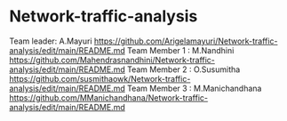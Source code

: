 # Network-traffic-analysis
Team leader: A.Mayuri
https://github.com/Arigelamayuri/Network-traffic-analysis/edit/main/README.md
Team Member 1 : M.Nandhini
https://github.com/Mahendrasnandhini/Network-traffic-analysis/edit/main/README.md
Team Member 2 : O.Susumitha
https://github.com/susmithaowk/Network-traffic-analysis/edit/main/README.md
Team Member 3 : M.Manichandhana 
https://github.com/MManichandhana/Network-traffic-analysis/edit/main/README.md

